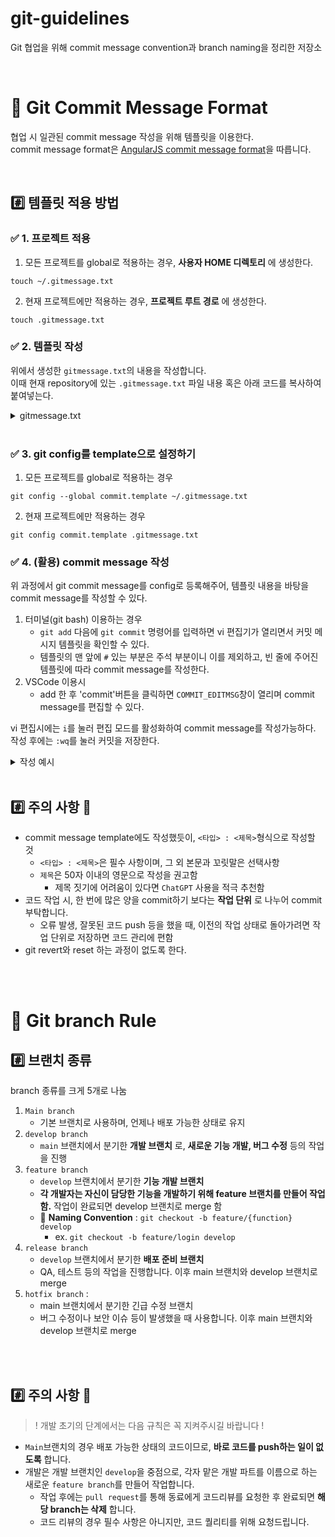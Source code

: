# git-guidelines
Git 협업을 위해 commit message convention과 branch naming을 정리한 저장소 

<br>

# 📌 Git Commit Message Format

협업 시 일관된 commit message 작성을 위해 템플릿을 이용한다.  
commit message format은 [AngularJS commit message format](https://github.com/angular/angular/blob/main/CONTRIBUTING.md#commit)을 따릅니다.

<br>

## #️⃣ 템플릿 적용 방법 
### ✅ 1. 프로젝트 적용 
1. 모든 프로젝트를 global로 적용하는 경우, __사용자 HOME 디렉토리__ 에 생성한다. 
```shell
touch ~/.gitmessage.txt
```

2. 현재 프로젝트에만 적용하는 경우, __프로젝트 루트 경로__ 에 생성한다.
```shell
touch .gitmessage.txt
```

### ✅ 2. 템플릿 작성 
위에서 생성한 `gitmessage.txt`의 내용을 작성합니다.  
이때 현재 repository에 있는 `.gitmessage.txt` 파일 내용 혹은 아래 코드를 복사하여 붙여넣는다. 
<details><summary>gitmessage.txt</summary>

```txt
################
# <타입> : <제목> 의 형식으로 제목을 아래 공백줄에 작성 (필수)
# 제목은 50자 이내로 아랫줄에 영문 명령문으로 작성(첫글자 대문자) / 변경사항이 "무엇"인지 명확하게 작성 / 끝에 마침표 금지
# (예시) feat : login

# 바로 아래 공백은 지우지 마세요 (제목과 본문의 분리를 위함)

################
# 본문(구체적인 내용)을 아랫줄에 작성 (선택사항)
# 여러 줄의 메시지를 작성할 땐 "-"로 구분 (한 줄은 72자 이내)

################
# 꼬릿말(footer)을 아랫줄에 작성 (선택사항) (현재 commit과 관련된 이슈 번호 등 추가)
# (예시) Close #5

################
# <타입 목록>
# feat : 새로운 기능 추가
# fix : 버그 수정
# docs : 문서화 및 문서 수정
# style : 코드 의미에 영향을 주지 않는 변경사항 (코드 포맷팅, 세미콜론 누락 등)
# refactor : 코드 리팩토링
# test : 테스트 코드 추가 및 수정
# chore : 빌드 부분 혹은 패키지 매니저 수정사항 (유지보수 및 그 외 수정사항)
# build : 빌드나, 외부 dependency에 영향 준 변경사항 (ex. npm, gulp 등)
################
```
</details>


<br>

### ✅ 3. git config를 template으로 설정하기
1. 모든 프로젝트를 global로 적용하는 경우
```shell
git config --global commit.template ~/.gitmessage.txt
```

2. 현재 프로젝트에만 적용하는 경우
```shell
git config commit.template .gitmessage.txt
```

### ✅ 4. (활용) commit message 작성
위 과정에서 git commit message를 config로 등록해주어, 템플릿 내용을 바탕을 commit message를 작성할 수 있다.  

1. 터미널(git bash) 이용하는 경우  
    - `git add` 다음에 `git commit` 명령어를 입력하면 vi 편집기가 열리면서 커밋 메시지 템플릿을 확인할 수 있다. 
    - 템플릿의 맨 앞에 `#` 있는 부분은 주석 부분이니 이를 제외하고, 빈 줄에 주어진 템플릿에 따라 commit message를 작성한다.
2. VSCode 이용시 
    - add 한 후 'commit'버튼을 클릭하면 `COMMIT_EDITMSG`창이 열리며 commit message를 편집할 수 있다. 


vi 편집시에는 `i`를 눌러 편집 모드를 활성화하여 commit message를 작성가능하다. 작성 후에는 `:wq`를 눌러 커밋을 저장한다. 

<details><summary>작성 예시 </summary>

template의 가이드라인대로 `'아랫줄에 작성'` 문구의 비어있는 아랫 줄에 해당하는 내용을 작성한다.
```
################
# <타입> : <제목> 의 형식으로 제목을 아래 공백줄에 작성  (필수)
# 제목은 50자 이내로 아랫줄에 영문 명령문으로 작성(첫글자 대문자) / 변경사항이 "무엇"인지 명확하게 작성 / 끝에 마침표 금지
# (예시) feat : login
feat: onUrlChange event 
# 바로 아래 공백은 지우지 마세요 (제목과 본문의 분리를 위함)

################
# 본문(구체적인 내용)을 아랫줄에 작성  (선택사항)
# 여러 줄의 메시지를 작성할 땐 "-"로 구분 (한 줄은 72자 이내)
- forward popstate event if available
- forward hashchange event if popstate not available
- do polling when neither popstate nor hashchange available

################
# 꼬릿말(footer)을 아랫줄에 작성 (선택사항) (현재 commit과 관련된 이슈 번호 등 추가)
# (예시) Close #5
Closes #392
################
# <타입 목록>
# feat : 새로운 기능 추가
# fix : 버그 수정
# docs : 문서화 및 문서 수정
# style : 코드 의미에 영향을 주지 않는 변경사항 (코드 포맷팅, 세미콜론 누락 등)
# refactor : 코드 리팩토링
# test : 테스트 코드 추가 및 수정
# chore : 빌드 부분 혹은 패키지 매니저 수정사항 (유지보수 및 그 외 수정사항)
# build : 빌드나, 외부 dependency에 영향 준 변경사항 (ex. npm, gulp 등)
################
```
</details>

<br>

## #️⃣ 주의 사항 🌟
- commit message template에도 작성했듯이, `<타입> : <제목>`형식으로 작성할 것
    - `<타입> : <제목>`은 필수 사항이며, 그 외 본문과 꼬릿말은 선택사항
    - `제목`은 50자 이내의 영문으로 작성을 권고함
        - 제목 짓기에 어려움이 있다면 `ChatGPT` 사용을 적극 추천함
- 코드 작업 시, 한 번에 많은 양을 commit하기 보다는 __작업 단위__ 로 나누어 commit 부탁합니다. 
    - 오류 발생, 잘못된 코드 push 등을 했을 때, 이전의 작업 상태로 돌아가려면 작업 단위로 저장하면 코드 관리에 편함  
- git revert와 reset 하는 과정이 없도록 한다.

<br><br>

# 📌 Git branch Rule
## #️⃣ 브랜치 종류
branch 종류를 크게 5개로 나눔

1. `Main branch`
    - 기본 브랜치로 사용하며, 언제나 배포 가능한 상태로 유지
2. `develop branch`
    - `main` 브랜치에서 분기한 __개발 브랜치__ 로, __새로운 기능 개발, 버그 수정__ 등의 작업을 진행
3. `feature branch`
    - `develop` 브랜치에서 분기한 __기능 개발 브랜치__ 
    - __각 개발자는 자신이 담당한 기능을 개발하기 위해 feature 브랜치를 만들어 작업함.__ 작업이 완료되면 develop 브랜치로 merge 함
    - 🌟 __Naming Convention__ : `git checkout -b feature/{function} develop`
        - ex. `git checkout -b feature/login develop`
4. `release branch` 
    - `develop` 브랜치에서 분기한 __배포 준비 브랜치__  
    - QA, 테스트 등의 작업을 진행합니다. 이후 main 브랜치와 develop 브랜치로 merge
5. `hotfix branch` : 
    - main 브랜치에서 분기한 긴급 수정 브랜치
    - 버그 수정이나 보안 이슈 등이 발생했을 때 사용합니다. 이후 main 브랜치와 develop 브랜치로 merge

<br><br>

## #️⃣ 주의 사항 🌟
> ! 개발 초기의 단계에서는 다음 규칙은 꼭 지켜주시길 바랍니다 !

- `Main`브랜치의 경우 배포 가능한 상태의 코드이므로, __바로 코드를 push하는 일이 없도록__ 합니다.   
- 개발은 개발 브랜치인 `develop`을 중점으로, 각자 맡은 개발 파트를 이름으로 하는 새로운 `feature branch`를 만들어 작업합니다. 
    - 작업 후에는 `pull request`를 통해 동료에게 코드리뷰를 요청한 후 완료되면 __해당 branch는 삭제__ 합니다.
    - 코드 리뷰의 경우 필수 사항은 아니지만, 코드 퀄리티를 위해 요청드립니다.

